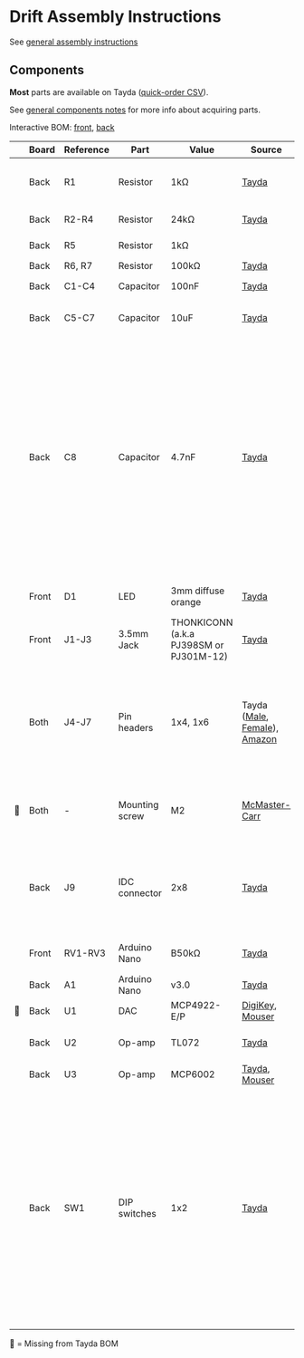 # Drift Assembly Instructions

See [general assembly instructions](https://quinnfreedman.github.io/modular/docs/assembly)

## Components

**Most** parts are available on Tayda ([quick-order CSV](https://freemodular.org/modules/Drift/fm_drift_tayda_bom.csv)).

See [general components notes](https://quinnfreedman.github.io/modular/docs/components) for more info about acquiring parts.

Interactive BOM: [front](https://quinnfreedman.github.io/fm-artifacts/Drift/drift_pcb_front_interactive_bom.html), [back](https://quinnfreedman.github.io/fm-artifacts/Drift/drift_cb_back_pinteractive_bom.html)

|    | Board | Reference | Part             | Value                                   | Source  | Comment |
| -- | ----- | --------- | ---------------- | --------------------------------------- | ------- | ------- |
|    | Back  | R1        | Resistor         | 1kΩ                                     | [Tayda](https://www.taydaelectronics.com/10-x-resistor-1k-ohm-1-4w-1-metal-film-pkg-of-10.html) | Determines output impedance. Any value is fine. |
|    | Back  | R2-R4     | Resistor         | 24kΩ                                    | [Tayda](https://www.taydaelectronics.com/resistors/1-4w-metal-film-resistors/10-x-resistor-24k-ohm-1-4w-1-metal-film-pkg-of-10.html) | R4 should be 1/2 RV3. |
|    | Back  | R5        | Resistor         | 1kΩ                                     |         | Controls LED brightness. |
|    | Back  | R6, R7    | Resistor         | 100kΩ                                   | [Tayda](https://www.taydaelectronics.com/resistors/1-4w-metal-film-resistors/10-x-resistor-100k-ohm-1-4w-1-metal-film-pkg-of-10.html) | |
|    | Back  | C1-C4     | Capacitor        | 100nF                                   | [Tayda](https://www.taydaelectronics.com/capacitors/ceramic-disc-capacitors/a-553-0-1uf-50v-ceramic-disc-capacitor-pkg-of-10.html) | Power filtering and decoupling |
|    | Back  | C5-C7     | Capacitor        | 10uF                                    | [Tayda](https://www.taydaelectronics.com/10uf-16v-85c-radial-electrolytic-capacitor.html) | Power supply noise filtering capacitor |
|    | Back  | C8        | Capacitor        | 4.7nF                                   | [Tayda](https://www.taydaelectronics.com/capacitors/ceramic-disc-capacitors/a-553-0-1uf-50v-ceramic-disc-capacitor-pkg-of-10.html) | **Optional:** This capacitor creates a 1.25kHz lowpass filter with R3 which is applied to the output to smooth out the relatively slow digital sample rate of this module. You can try different values for a smoother signal or leave this out entirely if you don't mind some high-frequency artifacts. |
|    | Front | D1        | LED              | 3mm diffuse orange                      | [Tayda](https://www.taydaelectronics.com/leds/round-leds/5mm-leds/led-5mm-yellow.html) | Any standard 5mm LED will work here. |
|    | Front | J1-J3     | 3.5mm Jack       | THONKICONN (a.k.a PJ398SM or PJ301M-12) | [Tayda](https://www.taydaelectronics.com/pj-3001f-3-5-mm-mono-phone-jack.html) | |
|    | Both  | J4-J7     | Pin headers      | 1x4, 1x6                                | Tayda ([Male](https://www.taydaelectronics.com/40-pin-2-54-mm-single-row-pin-header-strip.html), [Female](https://www.taydaelectronics.com/40-pin-2-54-mm-single-row-female-pin-header.html)), [Amazon](https://www.amazon.com/gp/product/B074HVBTZ4) | Solder the two boards directly together using the male headers or make them detachable using a male/female pair. |
| 🔴 | Both  | -         | Mounting screw   | M2                                      | [McMaster-Carr](https://www.mcmaster.com/products/screws/socket-head-screws~/system-of-measurement~metric/thread-size~m2/) | **Optional:** add an M2 screw or standoff to hold the two PCBs firmly together. |
|    | Back  | J9        | IDC connector    | 2x8                                     | [Tayda](https://www.taydaelectronics.com/16-pin-box-header-connector-2-54mm.html) | Eurorack power header. Can use two rows of male pin headers or a shrouded connector (recommended). |
|    | Front | RV1-RV3   | Arduino Nano     | B50kΩ                                   | [Tayda](https://www.taydaelectronics.com/potentiometer-variable-resistors/rotary-potentiometer/linear/50k-ohm-linear-taper-potentiometer-d-shaft-pcb-9mm.html) | Any value is fine. Just match R4 accordingly. |
|    | Back  | A1        | Arduino Nano     | v3.0                                    | [Tayda](https://www.taydaelectronics.com/type-c-nano-3-0-controller-compatible-with-arduino-nano.html) | |
| 🔴 | Back  | U1        | DAC              | MCP4922-E/P                             | [DigiKey](https://www.digikey.com/en/products/detail/microchip-technology/MCP4922-E-P/716251), [Mouser](https://mou.sr/4cwtePf) | |
|    | Back  | U2        | Op-amp           | TL072                                   | [Tayda](https://www.taydaelectronics.com/tl072-low-noise-j-fet-dual-op-amp-ic.html) | TL082 is probably fine too |
|    | Back  | U3        | Op-amp           | MCP6002                                 | [Tayda](https://www.taydaelectronics.com/mcp6002-single-supply-cmos-ic.html), [Mouser](https://mou.sr/4cwtePf) | |
|    | Back  | SW1       | DIP switches     | 1x2                                     | [Tayda](https://www.taydaelectronics.com/black-dip-switch-2-positions-gold-plated-contacts-top-actuated.html) | **Optional:** configuration switches to select noise algorithm. Leave unconnected for the default Perlin noise. You can solder a wire to bridge pairs 1 and/or 2 to select a different mode, or use pair of switches if you want to be able to change it later. See the manual for how to select algorithms. |

🔴 = Missing from Tayda BOM
